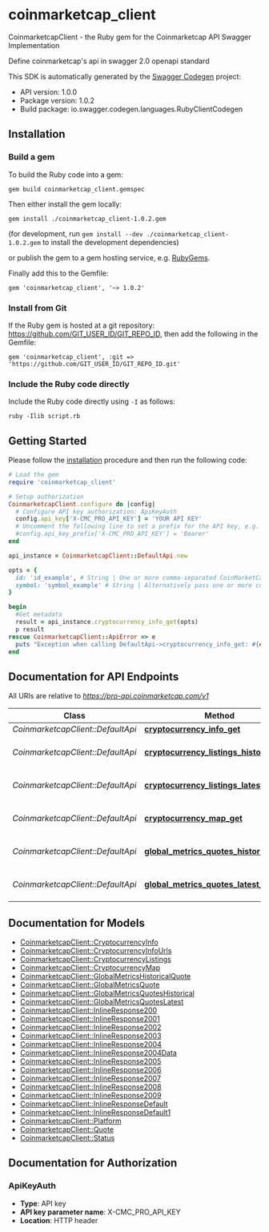# coinmarketcap_client

CoinmarketcapClient - the Ruby gem for the Coinmarketcap API Swagger Implementation

Define coinmarketcap's api in swagger 2.0 openapi standard

This SDK is automatically generated by the [Swagger Codegen](https://github.com/swagger-api/swagger-codegen) project:

- API version: 1.0.0
- Package version: 1.0.2
- Build package: io.swagger.codegen.languages.RubyClientCodegen

## Installation

### Build a gem

To build the Ruby code into a gem:

```shell
gem build coinmarketcap_client.gemspec
```

Then either install the gem locally:

```shell
gem install ./coinmarketcap_client-1.0.2.gem
```
(for development, run `gem install --dev ./coinmarketcap_client-1.0.2.gem` to install the development dependencies)

or publish the gem to a gem hosting service, e.g. [RubyGems](https://rubygems.org/).

Finally add this to the Gemfile:

    gem 'coinmarketcap_client', '~> 1.0.2'

### Install from Git

If the Ruby gem is hosted at a git repository: https://github.com/GIT_USER_ID/GIT_REPO_ID, then add the following in the Gemfile:

    gem 'coinmarketcap_client', :git => 'https://github.com/GIT_USER_ID/GIT_REPO_ID.git'

### Include the Ruby code directly

Include the Ruby code directly using `-I` as follows:

```shell
ruby -Ilib script.rb
```

## Getting Started

Please follow the [installation](#installation) procedure and then run the following code:
```ruby
# Load the gem
require 'coinmarketcap_client'

# Setup authorization
CoinmarketcapClient.configure do |config|
  # Configure API key authorization: ApiKeyAuth
  config.api_key['X-CMC_PRO_API_KEY'] = 'YOUR API KEY'
  # Uncomment the following line to set a prefix for the API key, e.g. 'Bearer' (defaults to nil)
  #config.api_key_prefix['X-CMC_PRO_API_KEY'] = 'Bearer'
end

api_instance = CoinmarketcapClient::DefaultApi.new

opts = { 
  id: 'id_example', # String | One or more comma-separated CoinMarketCap cryptocurrency IDs. Example \"1,2\"
  symbol: 'symbol_example' # String | Alternatively pass one or more comma-separated cryptocurrency symbols. Example: \"BTC,ETH\". At least one \"id\" or \"symbol\" is required.
}

begin
  #Get metadata
  result = api_instance.cryptocurrency_info_get(opts)
  p result
rescue CoinmarketcapClient::ApiError => e
  puts "Exception when calling DefaultApi->cryptocurrency_info_get: #{e}"
end

```

## Documentation for API Endpoints

All URIs are relative to *https://pro-api.coinmarketcap.com/v1*

Class | Method | HTTP request | Description
------------ | ------------- | ------------- | -------------
*CoinmarketcapClient::DefaultApi* | [**cryptocurrency_info_get**](docs/DefaultApi.md#cryptocurrency_info_get) | **GET** /cryptocurrency/info | Get metadata
*CoinmarketcapClient::DefaultApi* | [**cryptocurrency_listings_historical_get**](docs/DefaultApi.md#cryptocurrency_listings_historical_get) | **GET** /cryptocurrency/listings/historical | List all cryptocurrencies (historical)
*CoinmarketcapClient::DefaultApi* | [**cryptocurrency_listings_latest_get**](docs/DefaultApi.md#cryptocurrency_listings_latest_get) | **GET** /cryptocurrency/listings/latest | List all cryptocurrencies (latest)
*CoinmarketcapClient::DefaultApi* | [**cryptocurrency_map_get**](docs/DefaultApi.md#cryptocurrency_map_get) | **GET** /cryptocurrency/map | Get CoinMarketCap ID map
*CoinmarketcapClient::DefaultApi* | [**global_metrics_quotes_historical_get**](docs/DefaultApi.md#global_metrics_quotes_historical_get) | **GET** /global-metrics/quotes/historical | List all cryptocurrencies (latest)
*CoinmarketcapClient::DefaultApi* | [**global_metrics_quotes_latest_get**](docs/DefaultApi.md#global_metrics_quotes_latest_get) | **GET** /global-metrics/quotes/latest | Get aggregate market metrics (latest)


## Documentation for Models

 - [CoinmarketcapClient::CryptocurrencyInfo](docs/CryptocurrencyInfo.md)
 - [CoinmarketcapClient::CryptocurrencyInfoUrls](docs/CryptocurrencyInfoUrls.md)
 - [CoinmarketcapClient::CryptocurrencyListings](docs/CryptocurrencyListings.md)
 - [CoinmarketcapClient::CryptocurrencyMap](docs/CryptocurrencyMap.md)
 - [CoinmarketcapClient::GlobalMetricsHistoricalQuote](docs/GlobalMetricsHistoricalQuote.md)
 - [CoinmarketcapClient::GlobalMetricsQuote](docs/GlobalMetricsQuote.md)
 - [CoinmarketcapClient::GlobalMetricsQuotesHistorical](docs/GlobalMetricsQuotesHistorical.md)
 - [CoinmarketcapClient::GlobalMetricsQuotesLatest](docs/GlobalMetricsQuotesLatest.md)
 - [CoinmarketcapClient::InlineResponse200](docs/InlineResponse200.md)
 - [CoinmarketcapClient::InlineResponse2001](docs/InlineResponse2001.md)
 - [CoinmarketcapClient::InlineResponse2002](docs/InlineResponse2002.md)
 - [CoinmarketcapClient::InlineResponse2003](docs/InlineResponse2003.md)
 - [CoinmarketcapClient::InlineResponse2004](docs/InlineResponse2004.md)
 - [CoinmarketcapClient::InlineResponse2004Data](docs/InlineResponse2004Data.md)
 - [CoinmarketcapClient::InlineResponse2005](docs/InlineResponse2005.md)
 - [CoinmarketcapClient::InlineResponse2006](docs/InlineResponse2006.md)
 - [CoinmarketcapClient::InlineResponse2007](docs/InlineResponse2007.md)
 - [CoinmarketcapClient::InlineResponse2008](docs/InlineResponse2008.md)
 - [CoinmarketcapClient::InlineResponse2009](docs/InlineResponse2009.md)
 - [CoinmarketcapClient::InlineResponseDefault](docs/InlineResponseDefault.md)
 - [CoinmarketcapClient::InlineResponseDefault1](docs/InlineResponseDefault1.md)
 - [CoinmarketcapClient::Platform](docs/Platform.md)
 - [CoinmarketcapClient::Quote](docs/Quote.md)
 - [CoinmarketcapClient::Status](docs/Status.md)


## Documentation for Authorization


### ApiKeyAuth

- **Type**: API key
- **API key parameter name**: X-CMC_PRO_API_KEY
- **Location**: HTTP header

